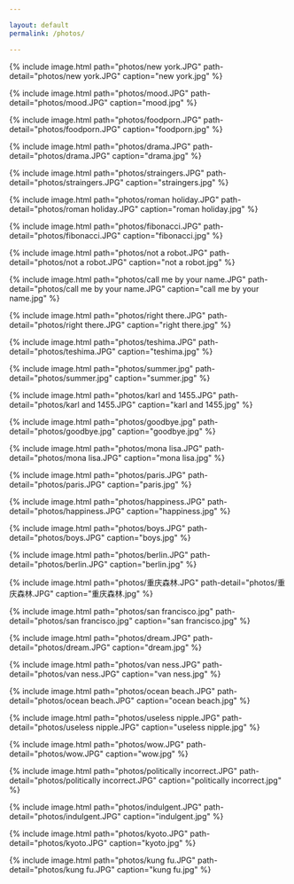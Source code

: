 ```yaml
---

layout: default
permalink: /photos/

---
```


{% include image.html path="photos/new york.JPG" path-detail="photos/new york.JPG" caption="new york.jpg" %}

{% include image.html path="photos/mood.JPG" path-detail="photos/mood.JPG" caption="mood.jpg" %}

{% include image.html path="photos/foodporn.JPG" path-detail="photos/foodporn.JPG" caption="foodporn.jpg" %}

{% include image.html path="photos/drama.JPG" path-detail="photos/drama.JPG" caption="drama.jpg" %}

{% include image.html path="photos/straingers.JPG" path-detail="photos/straingers.JPG" caption="straingers.jpg" %}

{% include image.html path="photos/roman holiday.JPG" path-detail="photos/roman holiday.JPG" caption="roman holiday.jpg" %}

{% include image.html path="photos/fibonacci.JPG" path-detail="photos/fibonacci.JPG" caption="fibonacci.jpg" %}

{% include image.html path="photos/not a robot.JPG" path-detail="photos/not a robot.JPG" caption="not a robot.jpg" %}

{% include image.html path="photos/call me by your name.JPG" path-detail="photos/call me by your name.JPG" caption="call me by your name.jpg" %}

{% include image.html path="photos/right there.JPG" path-detail="photos/right there.JPG" caption="right there.jpg" %}

{% include image.html path="photos/teshima.JPG" path-detail="photos/teshima.JPG" caption="teshima.jpg" %}

{% include image.html path="photos/summer.jpg" path-detail="photos/summer.jpg" caption="summer.jpg" %}

{% include image.html path="photos/karl and 1455.JPG" path-detail="photos/karl and 1455.JPG" caption="karl and 1455.jpg" %}

{% include image.html path="photos/goodbye.jpg" path-detail="photos/goodbye.jpg" caption="goodbye.jpg" %}

{% include image.html path="photos/mona lisa.JPG" path-detail="photos/mona lisa.JPG" caption="mona lisa.jpg" %}

{% include image.html path="photos/paris.JPG" path-detail="photos/paris.JPG" caption="paris.jpg" %}

{% include image.html path="photos/happiness.JPG" path-detail="photos/happiness.JPG" caption="happiness.jpg" %}

{% include image.html path="photos/boys.JPG" path-detail="photos/boys.JPG" caption="boys.jpg" %}

{% include image.html path="photos/berlin.JPG" path-detail="photos/berlin.JPG" caption="berlin.jpg" %}

{% include image.html path="photos/重庆森林.JPG" path-detail="photos/重庆森林.JPG" caption="重庆森林.jpg" %}

{% include image.html path="photos/san francisco.jpg" path-detail="photos/san francisco.jpg" caption="san francisco.jpg" %}

{% include image.html path="photos/dream.JPG" path-detail="photos/dream.JPG" caption="dream.jpg" %}

{% include image.html path="photos/van ness.JPG" path-detail="photos/van ness.JPG" caption="van ness.jpg" %}

{% include image.html path="photos/ocean beach.JPG" path-detail="photos/ocean beach.JPG" caption="ocean beach.jpg" %}

{% include image.html path="photos/useless nipple.JPG" path-detail="photos/useless nipple.JPG" caption="useless nipple.jpg" %}

{% include image.html path="photos/wow.JPG" path-detail="photos/wow.JPG" caption="wow.jpg" %}

{% include image.html path="photos/politically incorrect.JPG" path-detail="photos/politically incorrect.JPG" caption="politically incorrect.jpg" %}

{% include image.html path="photos/indulgent.JPG" path-detail="photos/indulgent.JPG" caption="indulgent.jpg" %}

{% include image.html path="photos/kyoto.JPG" path-detail="photos/kyoto.JPG" caption="kyoto.jpg" %}

{% include image.html path="photos/kung fu.JPG" path-detail="photos/kung fu.JPG" caption="kung fu.jpg" %}

